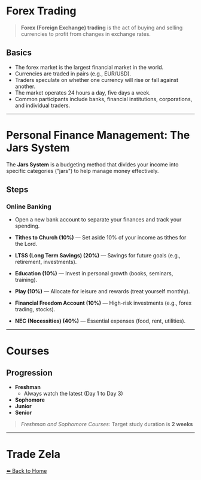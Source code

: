 # Forex Trading

> **Forex (Foreign Exchange) trading** is the act of buying and selling currencies to profit from changes in exchange rates.

## Basics
- The forex market is the largest financial market in the world.
- Currencies are traded in pairs (e.g., EUR/USD).
- Traders speculate on whether one currency will rise or fall against another.
- The market operates 24 hours a day, five days a week.
- Common participants include banks, financial institutions, corporations, and individual traders.

---

# Personal Finance Management: The Jars System

The **Jars System** is a budgeting method that divides your income into specific categories ("jars") to help manage money effectively.

## Steps

### Online Banking
- Open a new bank account to separate your finances and track your spending.

- **Tithes to Church (10%)** — Set aside 10% of your income as tithes for the Lord.
- **LTSS (Long Term Savings) (20%)** — Savings for future goals (e.g., retirement, investments).
- **Education (10%)** — Invest in personal growth (books, seminars, training).
- **Play (10%)** — Allocate for leisure and rewards (treat yourself monthly).
- **Financial Freedom Account (10%)** — High-risk investments (e.g., forex trading, stocks).
- **NEC (Necessities) (40%)** — Essential expenses (food, rent, utilities).

---

# Courses

## Progression
- **Freshman**
  - Always watch the latest (Day 1 to Day 3)
- **Sophomore**
- **Junior**
- **Senior**

> *Freshman and Sophomore Courses:* Target study duration is **2 weeks**

---

# Trade Zela


[⬅️ Back to Home](README.md)

